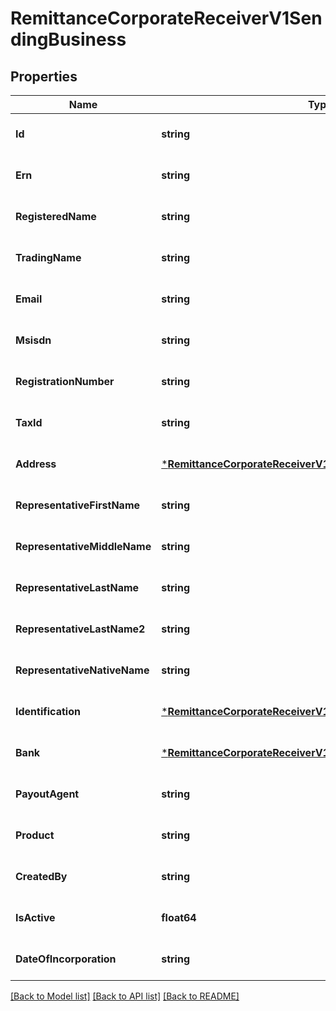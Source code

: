 # RemittanceCorporateReceiverV1SendingBusiness

## Properties
Name | Type | Description | Notes
------------ | ------------- | ------------- | -------------
**Id** | **string** |  | [optional] [default to null]
**Ern** | **string** |  | [optional] [default to null]
**RegisteredName** | **string** |  | [optional] [default to null]
**TradingName** | **string** |  | [optional] [default to null]
**Email** | **string** |  | [optional] [default to null]
**Msisdn** | **string** |  | [optional] [default to null]
**RegistrationNumber** | **string** |  | [optional] [default to null]
**TaxId** | **string** |  | [optional] [default to null]
**Address** | [***RemittanceCorporateReceiverV1SendingBusinessAddress**](Remittance_corporate_receiver.v1_sending_business_address.md) |  | [optional] [default to null]
**RepresentativeFirstName** | **string** |  | [optional] [default to null]
**RepresentativeMiddleName** | **string** |  | [optional] [default to null]
**RepresentativeLastName** | **string** |  | [optional] [default to null]
**RepresentativeLastName2** | **string** |  | [optional] [default to null]
**RepresentativeNativeName** | **string** |  | [optional] [default to null]
**Identification** | [***RemittanceCorporateReceiverV1SendingBusinessIdentification**](Remittance_corporate_receiver.v1_sending_business_identification.md) |  | [optional] [default to null]
**Bank** | [***RemittanceCorporateReceiverV1SendingBusinessBank**](Remittance_corporate_receiver.v1_sending_business_bank.md) |  | [optional] [default to null]
**PayoutAgent** | **string** |  | [optional] [default to null]
**Product** | **string** |  | [optional] [default to null]
**CreatedBy** | **string** |  | [optional] [default to null]
**IsActive** | **float64** |  | [optional] [default to null]
**DateOfIncorporation** | **string** |  | [optional] [default to null]

[[Back to Model list]](../README.md#documentation-for-models) [[Back to API list]](../README.md#documentation-for-api-endpoints) [[Back to README]](../README.md)

